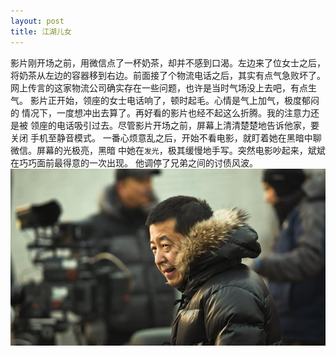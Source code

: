 ```yaml
---
layout: post
title: 江湖儿女
---
```



影片刚开场之前，用微信点了一杯奶茶，却并不感到口渴。左边来了位女士之后，
将奶茶从左边的容器移到右边。前面接了个物流电话之后，其实有点气急败坏了。
网上传言的这家物流公司确实存在一些问题，也许是当时气场没上去吧，有点生气。
影片正开始，领座的女士电话响了，顿时起毛。心情是气上加气，极度郁闷的
情况下，一度想冲出去算了。再好看的影片也经不起这么折腾。我的注意力还是被
领座的电话吸引过去。尽管影片开场之前，屏幕上清清楚楚地告诉他家，要关闭
手机至静音模式。
一番心烦意乱之后，开始不看电影，就盯着她在黑暗中聊微信。屏幕的光极亮，黑暗
中她在`发光`，极其缓慢地手写。突然电影吵起来，斌斌在巧巧面前最得意的一次出现。
他调停了兄弟之间的讨债风波。
![贾樟柯](/jia.jpg)
